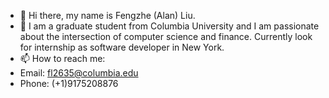- 👋 Hi there, my name is Fengzhe (Alan) Liu.
- 👀 I am a graduate student from Columbia University and I am passionate about the intersection of computer science and finance. Currently look for internship as software developer in New York.
- 📫 How to reach me: 
- Email: fl2635@columbia.edu
- Phone: (+1)9175208876

<!---
AlanLiuF/AlanLiuF is a ✨ special ✨ repository because its `README.md` (this file) appears on your GitHub profile.
You can click the Preview link to take a look at your changes.
--->
